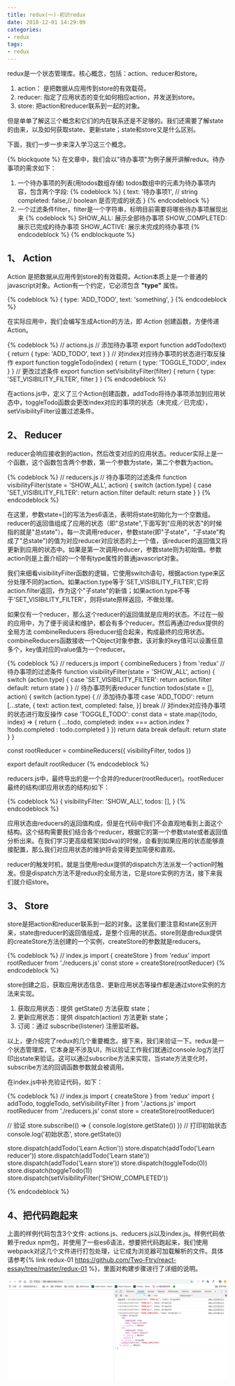 ```yaml
---
title: redux(一)-初识redux
date: 2018-12-01 14:29:09
categories: 
- redux
tags: 
- redux
---
```


redux是一个状态管理库。核心概念，包括：action、reducer和store。

1. action： 是把数据从应用传到store的有效载荷。
2. reducer: 指定了应用状态的变化如何相应action，并发送到store。
3. store: 把action和reducer联系到一起的对象。

但是单单了解这三个概念和它们的内在联系还是不足够的。我们还需要了解state的由来，以及如何获取state、更新state；state和store又是什么区别。

下面，我们一步一步来深入学习这三个概念。

{% blockquote %}
在文章中，我们会以"待办事项"为例子展开讲解redux。待办事项的需求如下：
1. 一个待办事项的列表(用todos数组存储)
   todos数组中的元素为待办事项内容，包含两个字段:
   {% codeblock %}
   {
       text: '待办事项1', // string
       completed: false,// boolean 是否完成的状态
   }
   {% endcodeblock %}
2. 一个过滤条件filter，filter是一个字符串，标明目前需要将哪些待办事项展现出来
   {% codeblock %}
    SHOW_ALL: 展示全部待办事项
    SHOW_COMPLETED: 展示已完成的待办事项
    SHOW_ACTIVE: 展示未完成的待办事项
   {% endcodeblock %}
{% endblockquote %}

## 1、 Action

Action 是把数据从应用传到store的有效载荷。Action本质上是一个普通的javascript对象。Action有一个约定，它必须包含 **"type"** 属性。

{% codeblock %}
{
    type: 'ADD_TODO',
    text: 'something',
}
{% endcodeblock %}

在实际应用中，我们会编写生成Action的方法，即 *Action* 创建函数，方便传递Action。

{% codeblock %}
// actions.js
// 添加待办事项
export function addTodo(text) {
  return { type: 'ADD_TODO', text }
}
// 对index对应待办事项的状态进行取反操作
export function toggleTodo(index) {
  return { type: 'TOGGLE_TODO', index }
}
// 更改过滤条件
export function setVisibilityFilter(filter) {
  return { type: 'SET_VISIBILITY_FILTER', filter }
}
{% endcodeblock %}

在actions.js中，定义了三个Action创建函数，addTodo将待办事项添加到应用状态中，toggleTodo函数会更改index对应的事项的状态（未完成／已完成），setVisibilityFilter设置过滤条件。

## 2、 Reducer

reducer会响应接收到的action，然后改变对应的应用状态。reducer实际上是一个函数，这个函数包含两个参数，第一个参数为state，第二个参数为action。

{% codeblock %}
// reducers.js
// 待办事项的过滤条件
function visibilityFilter(state = 'SHOW_ALL', action) {
  switch (action.type) {
    case 'SET_VISIBILITY_FILTER':
      return action.filter
    default:
      return state
  }
}
{% endcodeblock %}

在这里，参数state=[]的写法为es6语法，表明将state初始化为一个空数组。reducer的返回值组成了应用的状态（即"总state",下面写到"应用的状态"的时候指的就是"总state"）。每一次调用reducer，参数state(即"子state"，"子state"构成了"总state")的值为对应reducer对应状态的上一个值，该reducer的返回值又将更新到应用的状态中。如果是第一次调用reducer，参数state则为初始值。参数action则是上面介绍的一个带有type属性的普通javascript对象。

我们来细看visibilityFilter函数的逻辑，它使用switch语句，根据action.type来区分处理不同的action。如果action.type等于'SET_VISIBILITY_FILTER',它将action.filter返回，作为这个"子state"的新值；如果action.type不等于'SET_VISIBILITY_FILTER'，则将state原样返回，不做处理。

如果仅有一个reducer，那么这个reducer的返回值就是应用的状态。不过在一般的应用中，为了便于阅读和维护，都会有多个reducer。然后再通过redux提供的全局方法 combineReducers 将reducer组合起来，构成最终的应用状态。combineReducers函数接收一个Object对象参数，该对象的key值可以设置任意多个，key值对应的value值为一个reducer。

{% codeblock %}
// reducers.js
import { combineReducers } from 'redux'
// 待办事项的过滤条件
function visibilityFilter(state = 'SHOW_ALL', action) {
    switch (action.type) {
      case 'SET_VISIBILITY_FILTER':
        return action.filter
      default:
        return state
    }
  }
  // 待办事项列表reducer
  function todos(state = [], action) {
      switch (action.type) {
          // 添加待办事项
          case 'ADD_TODO':
              return [...state, {
                  text: action.text,
                  completed: false,
              }]
          break
          // 对index对应待办事项的状态进行取反操作
          case 'TOGGLE_TODO':
              const data = state.map((todo, index) => {
                  return {
                      ...todo,
                      completed: index === action.index ? !todo.completed : todo.completed
                  }
              })
              return data
          break
          default:
              return state
      }
  }
  
  const rootReducer = combineReducers({
      visibilityFilter,
      todos
  })
  
  export default rootReducer
{% endcodeblock %}

reducers.js中，最终导出的是一个合并的reducer(rootReducer)。rootReducer最终的结构(即应用状态的结构)如下：

{% codeblock %}
{
    visibilityFilter: 'SHOW_ALL',
    todos: [],
}
{% endcodeblock %}

应用状态由reducers的返回值构成，但是在代码中我们不会直观地看到上面这个结构。这个结构需要我们结合各个reducer，根据它的第一个参数state或者返回值分析出来。在我们学习更高级框架(如dva)的时候，会看到如果应用的状态能够直接配置，那么我们对应用状态的维护将会变得更加简便和直观。

reducer的触发时机，就是当使用redux提供的dispatch方法派发一个action时触发。但是dispatch方法不是redux的全局方法，它是store实例的方法，接下来我们就介绍store。

## 3、 Store

store是把action和reducer联系到一起的对象。这里我们要注意和state区别开来，state由reducer的返回值组成，是整个应用的状态。store则是由redux提供的createStore方法创建的一个实例，createStore的参数就是reducers。

{% codeblock %}
// index.js
import { createStore } from 'redux'
import rootReducer from './reducers.js'
const store = createStore(rootReducer)
{% endcodeblock %}

store创建之后，获取应用状态信息、更新应用状态等操作都是通过store实例的方法来实现。

1. 获取应用状态：提供 getState() 方法获取 state；
2. 更新应用状态：提供 dispatch(action) 方法更新 state；
3. 订阅：通过 subscribe(listener) 注册监听器。

以上，便介绍完了redux的几个重要概念。接下来，我们来验证一下。redux是一个状态管理库，它本身是不涉及UI，所以验证工作我们就通过console.log方法打印出state来验证。这可以通过subscribe方法来实现，当state方法变化时，subscribe方法的回调函数参数就会被调用。

在index.js中补充验证代码，如下：

{% codeblock %}
// index.js
import { createStore } from 'redux'
import { addTodo, toggleTodo, setVisibilityFilter } from './actions.js'
import rootReducer from './reducers.js'
const store = createStore(rootReducer)

// 验证
store.subscribe(() => {
    console.log(store.getState())
})
// 打印初始状态
console.log('初始状态', store.getState())

store.dispatch(addTodo('Learn Action'))
store.dispatch(addTodo('Learn reducer'))
store.dispatch(addTodo('Learn state'))
store.dispatch(addTodo('Learn store'))
store.dispatch(toggleTodo(0))
store.dispatch(toggleTodo(1))
store.dispatch(setVisibilityFilter('SHOW_COMPLETED'))

{% endcodeblock %}

## 4、把代码跑起来

上面的样例代码包含3个文件: actions.js、reducers.js以及index.js。样例代码依赖于redux npm包，并使用了一些es6语法，想要把代码跑起来，我们使用webpack对这几个文件进行打包处理，让它成为浏览器可加载解析的文件。具体请参考{% link redux-01 https://github.com/Two-Ftry/react-essay/tree/master/redux-01 %}，里面对构建步骤进行了详细的说明。


![result](result-20181213.png)